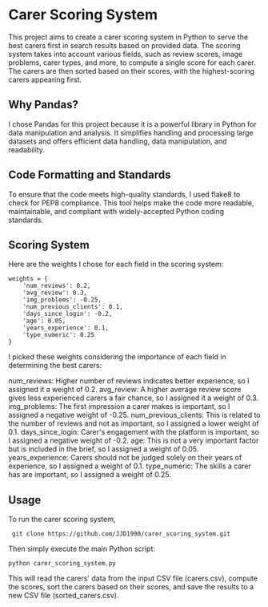 # Carer Scoring System

This project aims to create a carer scoring system in Python to serve the best carers first in search results based on provided data. The scoring system takes into account various fields, such as review scores, image problems, carer types, and more, to compute a single score for each carer. The carers are then sorted based on their scores, with the highest-scoring carers appearing first.

## Why Pandas?

I chose Pandas for this project because it is a powerful library in Python for data manipulation and analysis. It simplifies handling and processing large datasets and offers efficient data handling, data manipulation, and readability.

## Code Formatting and Standards

To ensure that the code meets high-quality standards, I used flake8 to check for PEP8 compliance. This tool helps make the code more readable, maintainable, and compliant with widely-accepted Python coding standards.

## Scoring System

Here are the weights I chose for each field in the scoring system:

```
weights = {
    'num_reviews': 0.2,
    'avg_review': 0.3,
    'img_problems': -0.25,
    'num_previous_clients': 0.1,
    'days_since_login': -0.2,
    'age': 0.05,
    'years_experience': 0.1,
    'type_numeric': 0.25
}
```

I picked these weights considering the importance of each field in determining the best carers:

num_reviews: Higher number of reviews indicates better experience, so I assigned it a weight of 0.2.
avg_review: A higher average review score gives less experienced carers a fair chance, so I assigned it a weight of 0.3.
img_problems: The first impression a carer makes is important, so I assigned a negative weight of -0.25.
num_previous_clients: This is related to the number of reviews and not as important, so I assigned a lower weight of 0.1.
days_since_login: Carer's engagement with the platform is important, so I assigned a negative weight of -0.2.
age: This is not a very important factor but is included in the brief, so I assigned a weight of 0.05.
years_experience: Carers should not be judged solely on their years of experience, so I assigned a weight of 0.1.
type_numeric: The skills a carer has are important, so I assigned a weight of 0.25.

## Usage

To run the carer scoring system,

` git clone https://github.com/JJD1990/carer_scoring_system.git`

Then simply execute the main Python script:

`python carer_scoring_system.py`

This will read the carers' data from the input CSV file (carers.csv), compute the scores, sort the carers based on their scores, and save the results to a new CSV file (sorted_carers.csv).
